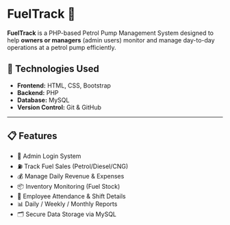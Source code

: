 # FuelTrack 🚀

**FuelTrack** is a PHP-based Petrol Pump Management System designed to help **owners or managers** (admin users) monitor and manage day-to-day operations at a petrol pump efficiently.

## 🧰 Technologies Used

- **Frontend:** HTML, CSS, Bootstrap  
- **Backend:** PHP  
- **Database:** MySQL  
- **Version Control:** Git & GitHub

---

## 📋 Features

- 🔐 Admin Login System  
- ⛽ Track Fuel Sales (Petrol/Diesel/CNG)  
- 💰 Manage Daily Revenue & Expenses  
- 📦 Inventory Monitoring (Fuel Stock)  
- 👥 Employee Attendance & Shift Details  
- 📊 Daily / Weekly / Monthly Reports  
- 🗂️ Secure Data Storage via MySQL
